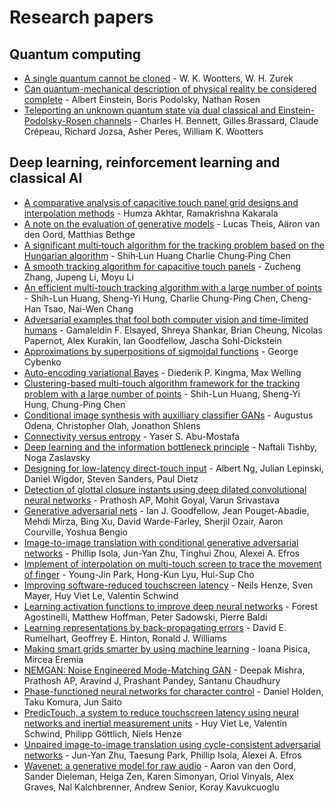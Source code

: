 # Research papers

## Quantum computing

* [A single quantum cannot be cloned](https://www.nature.com/articles/299802a0) - W. K. Wootters, W. H. Zurek
* [Can quantum-mechanical description of physical reality be considered complete](https://journals.aps.org/pr/abstract/10.1103/PhysRev.47.777) - Albert Einstein, Boris Podolsky, Nathan Rosen
* [Teleporting an unknown quantum state via dual classical and Einstein-Podolsky-Rosen channels](https://journals.aps.org/prl/abstract/10.1103/PhysRevLett.70.1895) - Charles H. Bennett, Gilles Brassard, Claude Crépeau, Richard Jozsa, Asher Peres, William K. Wootters

## Deep learning, reinforcement learning and classical AI

* [A comparative analysis of capacitive touch panel grid designs and interpolation methods](https://ieeexplore.ieee.org/document/7026172) - Humza Akhtar, Ramakrishna Kakarala
* [A note on the evaluation of generative models](https://arxiv.org/abs/1511.01844) - Lucas Theis, Aäron van den Oord, Matthias Bethge
* [A significant multi‐touch algorithm for the tracking problem based on the Hungarian algorithm](https://doi.org/10.1002/j.2168-0159.2013.tb06534.x) - Shih‐Lun Huang  Charlie Chung‐Ping Chen
* [A smooth tracking algorithm for capacitive touch panels](https://www.atlantis-press.com/proceedings/ceie-16/25872614) - Zucheng Zhang, Jupeng Li, Moyu Li
* [An efficient multi-touch tracking algorithm with a large number of points](https://ieeexplore.ieee.org/document/7034205) - Shih-Lun Huang, Sheng-Yi Hung, Charlie Chung-Ping Chen, Cheng-Han Tsao, Nai-Wen Chang
* [Adversarial examples that fool both computer vision and time-limited humans](https://arxiv.org/abs/1802.08195) - Gamaleldin F. Elsayed, Shreya Shankar, Brian Cheung, Nicolas Papernot, Alex Kurakin, Ian Goodfellow, Jascha Sohl-Dickstein
* [Approximations by superpositions of sigmoidal functions](https://www.semanticscholar.org/paper/Approximation-by-superpositions-of-a-sigmoidal-Cybenko/8da1dda34ecc96263102181448c94ec7d645d085) - George Cybenko
* [Auto-encoding variational Bayes](https://arxiv.org/abs/1312.6114) - Diederik P. Kingma, Max Welling
* [Clustering-based multi-touch algorithm framework for the tracking problem with a large number of points](https://dl.acm.org/citation.cfm?id=2755917) - Shih-Lun Huang, Sheng-Yi Hung, Chung-Ping Chen
* [Conditional image synthesis with auxilliary classifier GANs](https://arxiv.org/abs/1610.09585) - Augustus Odena, Christopher Olah, Jonathon Shlens
* [Connectivity versus entropy](https://papers.nips.cc/paper/63-connectivity-versus-entropy) - Yaser S. Abu-Mostafa
* [Deep learning and the information bottleneck principle](https://ieeexplore.ieee.org/document/7133169) - Naftali Tishby, Noga Zaslavsky
* [Designing for low-latency direct-touch input](https://dl.acm.org/citation.cfm?id=2380174) - Albert Ng, Julian Lepinski, Daniel Wigdor, Steven Sanders, Paul Dietz
* [Detection of glottal closure instants using deep dilated convolutional neural networks](https://arxiv.org/abs/1804.10147) - Prathosh AP, Mohit Goyal, Varun Srivastava
* [Generative adversarial nets](https://arxiv.org/abs/1406.2661) - Ian J. Goodfellow, Jean Pouget-Abadie, Mehdi Mirza, Bing Xu, David Warde-Farley, Sherjil Ozair, Aaron Courville, Yoshua Bengio
* [Image-to-image translation with conditional generative adversarial networks](https://arxiv.org/abs/1611.07004) - Phillip Isola, Jun-Yan Zhu, Tinghui Zhou, Alexei A. Efros
* [Implement of interpolation on multi-touch screen to trace the movement of finger](https://ieeexplore.ieee.org/document/6950607) - Young-Jin Park, Hong-Kun Lyu, Hui-Sup Cho
* [Improving software-reduced touchscreen latency](https://dl.acm.org/citation.cfm?id=3098279.3122150) - Neils Henze, Sven Mayer, Huy Viet Le, Valentin Schwind
* [Learning activation functions to improve deep neural networks](https://arxiv.org/abs/1412.6830) - Forest Agostinelli, Matthew Hoffman, Peter Sadowski, Pierre Baldi
* [Learning representations by back-propagating errors](https://www.nature.com/articles/323533a0) - David E. Rumelhart, Geoffrey E. Hinton, Ronald J. Williams
* [Making smart grids smarter by using machine learning](https://ieeexplore.ieee.org/document/6125536) - Ioana Pisica, Mircea Eremia
* [NEMGAN: Noise Engineered Mode-Matching GAN](https://arxiv.org/abs/1811.03692) - Deepak Mishra, Prathosh AP, Aravind J, Prashant Pandey, Santanu Chaudhury
* [Phase-functioned neural networks for character control](https://dl.acm.org/citation.cfm?id=3073663) - Daniel Holden, Taku Komura, Jun Saito
* [PredicTouch, a system to reduce touchscreen latency using neural networks and inertial measurement units](https://dl.acm.org/citation.cfm?id=3134138) - Huy Viet Le, Valentin Schwind, Philipp Göttlich, Niels Henze
* [Unpaired image-to-image translation using cycle-consistent adversarial networks](https://arxiv.org/abs/1703.10593) - Jun-Yan Zhu, Taesung Park, Phillip Isola, Alexei A. Efros
* [Wavenet: a generative model for raw audio](https://arxiv.org/abs/1609.03499) - Aaron van den Oord, Sander Dieleman, Heiga Zen, Karen Simonyan, Oriol Vinyals, Alex Graves, Nal Kalchbrenner, Andrew Senior, Koray Kavukcuoglu